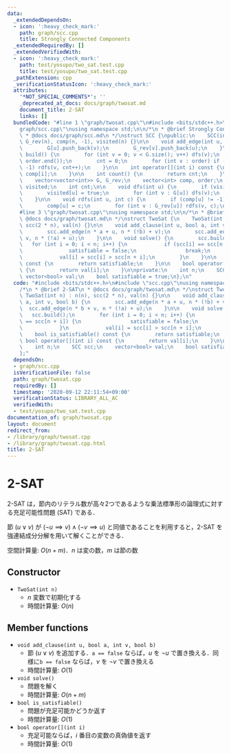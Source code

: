 ```yaml
---
data:
  _extendedDependsOn:
  - icon: ':heavy_check_mark:'
    path: graph/scc.cpp
    title: Strongly Connected Components
  _extendedRequiredBy: []
  _extendedVerifiedWith:
  - icon: ':heavy_check_mark:'
    path: test/yosupo/two_sat.test.cpp
    title: test/yosupo/two_sat.test.cpp
  _pathExtension: cpp
  _verificationStatusIcon: ':heavy_check_mark:'
  attributes:
    '*NOT_SPECIAL_COMMENTS*': ''
    _deprecated_at_docs: docs/graph/twosat.md
    document_title: 2-SAT
    links: []
  bundledCode: "#line 1 \"graph/twosat.cpp\"\n#include <bits/stdc++.h>\n#line 2 \"\
    graph/scc.cpp\"\nusing namespace std;\n\n/*\n * @brief Strongly Connected Components\n\
    \ * @docs docs/graph/scc.md\n */\nstruct SCC {\npublic:\n    SCC(int n) : G(n),\
    \ G_rev(n), comp(n, -1), visited(n) {}\n\n    void add_edge(int u, int v) {\n\
    \        G[u].push_back(v);\n        G_rev[v].push_back(u);\n    }\n\n    void\
    \ build() {\n        for (int v = 0; v < G.size(); v++) dfs(v);\n        reverse(order.begin(),\
    \ order.end());\n        cnt = 0;\n        for (int v : order) if (comp[v] ==\
    \ -1) rdfs(v, cnt++);\n    }\n\n    int operator[](int i) const {\n        return\
    \ comp[i];\n    }\n\n    int count() {\n        return cnt;\n    }\n\nprivate:\n\
    \    vector<vector<int>> G, G_rev;\n    vector<int> comp, order;\n    vector<bool>\
    \ visited;\n    int cnt;\n\n    void dfs(int u) {\n        if (visited[u]) return;\n\
    \        visited[u] = true;\n        for (int v : G[u]) dfs(v);\n        order.push_back(u);\n\
    \    }\n\n    void rdfs(int u, int c) {\n        if (comp[u] != -1) return;\n\
    \        comp[u] = c;\n        for (int v : G_rev[u]) rdfs(v, c);\n    }\n};\n\
    #line 3 \"graph/twosat.cpp\"\nusing namespace std;\n\n/*\n * @brief 2-SAT\n *\
    \ @docs docs/graph/twosat.md\n */\nstruct TwoSat {\n    TwoSat(int n) : n(n),\
    \ scc(2 * n), val(n) {}\n\n    void add_clause(int u, bool a, int v, bool b) {\n\
    \        scc.add_edge(n * a + u, n * (!b) + v);\n        scc.add_edge(n * b +\
    \ v, n * (!a) + u);\n    }\n\n    void solve() {\n        scc.build();\n     \
    \   for (int i = 0; i < n; i++) {\n            if (scc[i] == scc[n + i]) {\n \
    \               satisfiable = false;\n                break;\n            }\n\
    \            val[i] = scc[i] > scc[n + i];\n        }\n    }\n\n    bool is_satisfiable()\
    \ const {\n        return satisfiable;\n    }\n\n    bool operator[](int i) const\
    \ {\n        return val[i];\n    }\n\nprivate:\n    int n;\n    SCC scc;\n   \
    \ vector<bool> val;\n    bool satisfiable = true;\n};\n"
  code: "#include <bits/stdc++.h>\n#include \"scc.cpp\"\nusing namespace std;\n\n\
    /*\n * @brief 2-SAT\n * @docs docs/graph/twosat.md\n */\nstruct TwoSat {\n   \
    \ TwoSat(int n) : n(n), scc(2 * n), val(n) {}\n\n    void add_clause(int u, bool\
    \ a, int v, bool b) {\n        scc.add_edge(n * a + u, n * (!b) + v);\n      \
    \  scc.add_edge(n * b + v, n * (!a) + u);\n    }\n\n    void solve() {\n     \
    \   scc.build();\n        for (int i = 0; i < n; i++) {\n            if (scc[i]\
    \ == scc[n + i]) {\n                satisfiable = false;\n                break;\n\
    \            }\n            val[i] = scc[i] > scc[n + i];\n        }\n    }\n\n\
    \    bool is_satisfiable() const {\n        return satisfiable;\n    }\n\n   \
    \ bool operator[](int i) const {\n        return val[i];\n    }\n\nprivate:\n\
    \    int n;\n    SCC scc;\n    vector<bool> val;\n    bool satisfiable = true;\n\
    };"
  dependsOn:
  - graph/scc.cpp
  isVerificationFile: false
  path: graph/twosat.cpp
  requiredBy: []
  timestamp: '2020-09-12 22:11:54+09:00'
  verificationStatus: LIBRARY_ALL_AC
  verifiedWith:
  - test/yosupo/two_sat.test.cpp
documentation_of: graph/twosat.cpp
layout: document
redirect_from:
- /library/graph/twosat.cpp
- /library/graph/twosat.cpp.html
title: 2-SAT
---
```

# 2-SAT

2-SAT は，節内のリテラル数が高々2つであるような乗法標準形の論理式に対する充足可能性問題 (SAT) である．

節 $(u \lor v)$ が $(\lnot u \implies v) \land (\lnot v \implies u)$ と同値であることを利用すると，2-SAT を強連結成分分解を用いて解くことができる．

空間計算量: $O(n + m)$．$n$ は変の数，$m$ は節の数

## Constructor

- `TwoSat(int n)`
    - $n$ 変数で初期化する
    - 時間計算量: $O(n)$

## Member functions

- `void add_clause(int u, bool a, int v, bool b)`
    - 節 $(u \lor v)$ を追加する．`a == false` ならば，$u$ を $\lnot u$ で置き換える．同様に`b == false` ならば，$v$ を $\lnot v$ で置き換える
    - 時間計算量: $O(1)$
- `void solve()`
    - 問題を解く
    - 時間計算量: $O(n + m)$
- `bool is_satisfiable()`
    - 問題が充足可能かどうか返す
    - 時間計算量: $O(1)$
- `bool operator[](int i)`
    - 充足可能ならば，$i$ 番目の変数の真偽値を返す
    - 時間計算量: $O(1)$